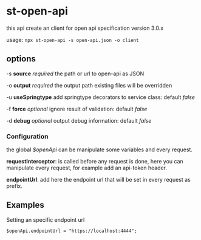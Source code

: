 # st-open-api

this api create an client for open api specification version 3.0.x

usage:
`npx st-open-api -s open-api.json -o client`

## options
-s **source** _required_ the path or url to open-api as JSON

-o **output** _required_ the output path existing files will be overridden

-u **useSpringtype** add springtype decorators to service class: default _false_

-f **force** _optional_  ignore result of validation: default _false_

-d **debug** _optional_  output debug information: default _false_

### Configuration

the global _$openApi_ can be manipulate some variables and every request.
 
**requestInterceptor**: is called before any request is done, here you can manipulate every request, for example add an api-token header.
 
**endpointUrl**: add here the endpoint url that will be set in every request as prefix.

## Examples

Setting an specific endpoint url

`$openApi.endpointUrl = "https://localhost:4444";`
